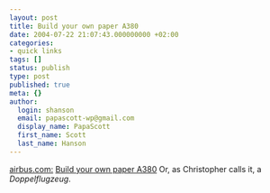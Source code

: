 ```yaml
---
layout: post
title: Build your own paper A380
date: 2004-07-22 21:07:43.000000000 +02:00
categories:
- quick links
tags: []
status: publish
type: post
published: true
meta: {}
author:
  login: shanson
  email: papascott-wp@gmail.com
  display_name: PapaScott
  first_name: Scott
  last_name: Hanson
---
```

<p><a href="http://www.airbus.com/events/farnborough2004/index.asp">airbus.com:</a> <a href="http://www.airbus.com/events/farnborough2004/goodies/A380_airbuscolours.pdf">Build your own paper A380</a> Or, as Christopher calls it, a <em>Doppelflugzeug</em>.</p>
